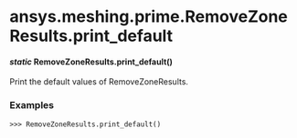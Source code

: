 # ansys.meshing.prime.RemoveZoneResults.print_default

#### *static* RemoveZoneResults.print_default()

Print the default values of RemoveZoneResults.

### Examples

```pycon
>>> RemoveZoneResults.print_default()
```

<!-- !! processed by numpydoc !! -->
